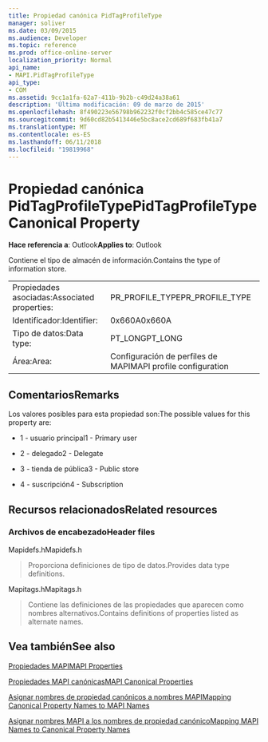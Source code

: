 ```yaml
---
title: Propiedad canónica PidTagProfileType
manager: soliver
ms.date: 03/09/2015
ms.audience: Developer
ms.topic: reference
ms.prod: office-online-server
localization_priority: Normal
api_name:
- MAPI.PidTagProfileType
api_type:
- COM
ms.assetid: 9cc1a1fa-62a7-411b-9b2b-c49d24a38a61
description: 'Última modificación: 09 de marzo de 2015'
ms.openlocfilehash: 8f490223e56798b962232f0cf2bb4c585ce47c77
ms.sourcegitcommit: 9d60cd82b5413446e5bc8ace2cd689f683fb41a7
ms.translationtype: MT
ms.contentlocale: es-ES
ms.lasthandoff: 06/11/2018
ms.locfileid: "19819968"
---
```

# <a name="pidtagprofiletype-canonical-property"></a><span data-ttu-id="0a1e0-103">Propiedad canónica PidTagProfileType</span><span class="sxs-lookup"><span data-stu-id="0a1e0-103">PidTagProfileType Canonical Property</span></span>

  
  
<span data-ttu-id="0a1e0-104">**Hace referencia a**: Outlook</span><span class="sxs-lookup"><span data-stu-id="0a1e0-104">**Applies to**: Outlook</span></span> 
  
<span data-ttu-id="0a1e0-105">Contiene el tipo de almacén de información.</span><span class="sxs-lookup"><span data-stu-id="0a1e0-105">Contains the type of information store.</span></span>
  
|||
|:-----|:-----|
|<span data-ttu-id="0a1e0-106">Propiedades asociadas:</span><span class="sxs-lookup"><span data-stu-id="0a1e0-106">Associated properties:</span></span>  <br/> |<span data-ttu-id="0a1e0-107">PR_PROFILE_TYPE</span><span class="sxs-lookup"><span data-stu-id="0a1e0-107">PR_PROFILE_TYPE</span></span>  <br/> |
|<span data-ttu-id="0a1e0-108">Identificador:</span><span class="sxs-lookup"><span data-stu-id="0a1e0-108">Identifier:</span></span>  <br/> |<span data-ttu-id="0a1e0-109">0x660A</span><span class="sxs-lookup"><span data-stu-id="0a1e0-109">0x660A</span></span>  <br/> |
|<span data-ttu-id="0a1e0-110">Tipo de datos:</span><span class="sxs-lookup"><span data-stu-id="0a1e0-110">Data type:</span></span>  <br/> |<span data-ttu-id="0a1e0-111">PT_LONG</span><span class="sxs-lookup"><span data-stu-id="0a1e0-111">PT_LONG</span></span>  <br/> |
|<span data-ttu-id="0a1e0-112">Área:</span><span class="sxs-lookup"><span data-stu-id="0a1e0-112">Area:</span></span>  <br/> |<span data-ttu-id="0a1e0-113">Configuración de perfiles de MAPI</span><span class="sxs-lookup"><span data-stu-id="0a1e0-113">MAPI profile configuration</span></span>  <br/> |
   
## <a name="remarks"></a><span data-ttu-id="0a1e0-114">Comentarios</span><span class="sxs-lookup"><span data-stu-id="0a1e0-114">Remarks</span></span>

<span data-ttu-id="0a1e0-115">Los valores posibles para esta propiedad son:</span><span class="sxs-lookup"><span data-stu-id="0a1e0-115">The possible values for this property are:</span></span>
  
- <span data-ttu-id="0a1e0-116">1 - usuario principal</span><span class="sxs-lookup"><span data-stu-id="0a1e0-116">1 - Primary user</span></span>
    
- <span data-ttu-id="0a1e0-117">2 - delegado</span><span class="sxs-lookup"><span data-stu-id="0a1e0-117">2 - Delegate</span></span>
    
- <span data-ttu-id="0a1e0-118">3 - tienda de pública</span><span class="sxs-lookup"><span data-stu-id="0a1e0-118">3 - Public store</span></span>
    
- <span data-ttu-id="0a1e0-119">4 - suscripción</span><span class="sxs-lookup"><span data-stu-id="0a1e0-119">4 - Subscription</span></span>
    
## <a name="related-resources"></a><span data-ttu-id="0a1e0-120">Recursos relacionados</span><span class="sxs-lookup"><span data-stu-id="0a1e0-120">Related resources</span></span>

### <a name="header-files"></a><span data-ttu-id="0a1e0-121">Archivos de encabezado</span><span class="sxs-lookup"><span data-stu-id="0a1e0-121">Header files</span></span>

<span data-ttu-id="0a1e0-122">Mapidefs.h</span><span class="sxs-lookup"><span data-stu-id="0a1e0-122">Mapidefs.h</span></span>
  
> <span data-ttu-id="0a1e0-123">Proporciona definiciones de tipo de datos.</span><span class="sxs-lookup"><span data-stu-id="0a1e0-123">Provides data type definitions.</span></span>
    
<span data-ttu-id="0a1e0-124">Mapitags.h</span><span class="sxs-lookup"><span data-stu-id="0a1e0-124">Mapitags.h</span></span>
  
> <span data-ttu-id="0a1e0-125">Contiene las definiciones de las propiedades que aparecen como nombres alternativos.</span><span class="sxs-lookup"><span data-stu-id="0a1e0-125">Contains definitions of properties listed as alternate names.</span></span>
    
## <a name="see-also"></a><span data-ttu-id="0a1e0-126">Vea también</span><span class="sxs-lookup"><span data-stu-id="0a1e0-126">See also</span></span>



[<span data-ttu-id="0a1e0-127">Propiedades MAPI</span><span class="sxs-lookup"><span data-stu-id="0a1e0-127">MAPI Properties</span></span>](mapi-properties.md)
  
[<span data-ttu-id="0a1e0-128">Propiedades MAPI canónicas</span><span class="sxs-lookup"><span data-stu-id="0a1e0-128">MAPI Canonical Properties</span></span>](mapi-canonical-properties.md)
  
[<span data-ttu-id="0a1e0-129">Asignar nombres de propiedad canónicos a nombres MAPI</span><span class="sxs-lookup"><span data-stu-id="0a1e0-129">Mapping Canonical Property Names to MAPI Names</span></span>](mapping-canonical-property-names-to-mapi-names.md)
  
[<span data-ttu-id="0a1e0-130">Asignar nombres MAPI a los nombres de propiedad canónico</span><span class="sxs-lookup"><span data-stu-id="0a1e0-130">Mapping MAPI Names to Canonical Property Names</span></span>](mapping-mapi-names-to-canonical-property-names.md)


